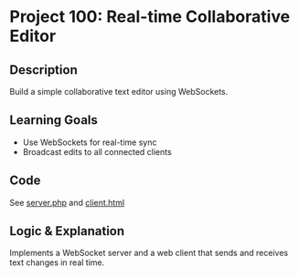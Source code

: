 # Project 100: Real-time Collaborative Editor

## Description
Build a simple collaborative text editor using WebSockets.

## Learning Goals
- Use WebSockets for real-time sync
- Broadcast edits to all connected clients

## Code
See [server.php](server.php) and [client.html](client.html)

## Logic & Explanation
Implements a WebSocket server and a web client that sends and receives text changes in real time.
